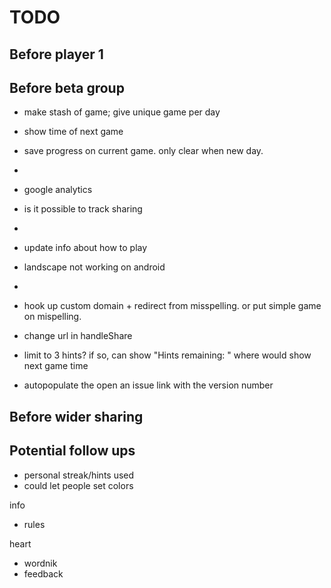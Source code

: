 # TODO

## Before player 1

## Before beta group

- make stash of game; give unique game per day
- show time of next game
- save progress on current game. only clear when new day.
- 
- google analytics
- is it possible to track sharing
- 
- update info about how to play
- landscape not working on android
- 
- hook up custom domain + redirect from misspelling. or put simple game on mispelling.
- change url in handleShare

- limit to 3 hints? if so, can show "Hints remaining: " where would show next game time
- autopopulate the open an issue link with the version number

## Before wider sharing


## Potential follow ups

- personal streak/hints used
- could let people set colors


info

- rules

heart

- wordnik
- feedback